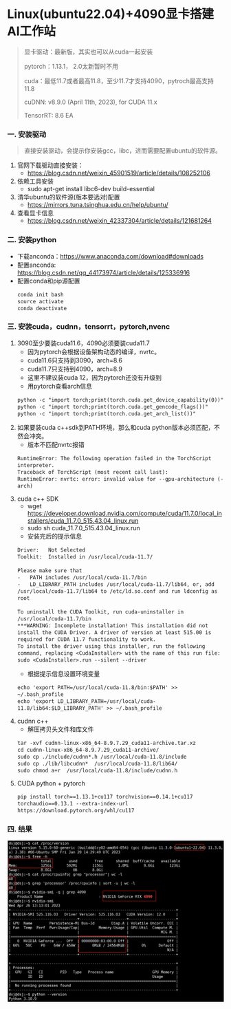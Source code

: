 # Linux(ubuntu22.04)+4090显卡搭建AI工作站
> 显卡驱动：最新版，其实也可以从cuda一起安装
> 
> pytorch：1.13.1， 2.0太新暂时不用
>
> cuda：最低11.7或者最高11.8，至少11.7才支持4090，pytroch最高支持11.8
> 
> cuDNN: v8.9.0 (April 11th, 2023), for CUDA 11.x
> 
> TensorRT: 8.6 EA

### 一. 安装驱动
>直接安装驱动，会提示你安装gcc，libc，进而需要配置ubuntu的软件源。
1. 官网下载驱动直接安装：
   - https://blog.csdn.net/weixin_45901519/article/details/108252106
2. 依赖工具安装
   - sudo apt-get install libc6-dev build-essential
3. 清华ubuntu的软件源(版本要选对)配置
   - https://mirrors.tuna.tsinghua.edu.cn/help/ubuntu/
4. 查看显卡信息
   - https://blog.csdn.net/weixin_42337304/article/details/121681264

### 二. 安装python
- 下载anconda：https://www.anaconda.com/download#downloads
- 配置anconda: https://blog.csdn.net/qq_44173974/article/details/125336916
- 配置conda和pip源配置
   ```
   conda init bash
   source activate
   conda deactivate
   ```
### 三. 安装cuda，cudnn，tensorrt，pytorch,nvenc
1. 3090至少要装cuda11.6，4090必须要装cuda11.7
   - 因为pytorch会根据设备架构动态的编译，nvrtc。
   - cuda11.6只支持到3090，arch=8.6
   - cuda11.7只支持到4090，arch=8.9
   - 这里不建议装cuda 12，因为pytorch还没有升级到
   - 用pytorch查看arch信息
   ```      
   python -c "import torch;print(torch.cuda.get_device_capability(0))"
   python -c "import torch;print(torch.cuda.get_gencode_flags())"
   python -c "import torch;print(torch.cuda.get_arch_list())"
   ```
2. 如果要装cuda c++sdk到PATH环境，那么和cuda python版本必须匹配，不然会冲突。
   - 版本不匹配nvrtc报错
   ```
   RuntimeError: The following operation failed in the TorchScript interpreter.
   Traceback of TorchScript (most recent call last):
   RuntimeError: nvrtc: error: invalid value for --gpu-architecture (-arch)
   ```
3. cuda c++ SDK
   - wget https://developer.download.nvidia.com/compute/cuda/11.7.0/local_installers/cuda_11.7.0_515.43.04_linux.run
   - sudo sh cuda_11.7.0_515.43.04_linux.run
   - 安装完后的提示信息
   ```
   Driver:   Not Selected
   Toolkit:  Installed in /usr/local/cuda-11.7/
   
   Please make sure that
   -   PATH includes /usr/local/cuda-11.7/bin
   -   LD_LIBRARY_PATH includes /usr/local/cuda-11.7/lib64, or, add /usr/local/cuda-11.7/lib64 to /etc/ld.so.conf and run ldconfig as root

   To uninstall the CUDA Toolkit, run cuda-uninstaller in /usr/local/cuda-11.7/bin
   ***WARNING: Incomplete installation! This installation did not install the CUDA Driver. A driver of version at least 515.00 is required for CUDA 11.7 functionality to work.
   To install the driver using this installer, run the following command, replacing <CudaInstaller> with the name of this run file:
   sudo <CudaInstaller>.run --silent --driver
   ```
   - 根据提示信息设置环境变量
   ```
   echo 'export PATH=/usr/local/cuda-11.8/bin:$PATH' >> ~/.bash_profile
   echo 'export LD_LIBRARY_PATH=/usr/local/cuda-11.8/lib64:$LD_LIBRARY_PATH' >> ~/.bash_profile
   ```
4. cudnn c++
   - 解压拷贝头文件和库文件
   ```
   tar -xvf cudnn-linux-x86_64-8.9.7.29_cuda11-archive.tar.xz
   cd cudnn-linux-x86_64-8.9.7.29_cuda11-archive/
   sudo cp ./include/cudnn*.h /usr/local/cuda-11.8/include
   sudo cp ./lib/libcudnn*  /usr/local/cuda-11.8/lib64/
   sudo chmod a+r  /usr/local/cuda-11.8/include/cudnn.h
   ```
5. CUDA python + pytorch
   ```
   pip install torch==1.13.1+cu117 torchvision==0.14.1+cu117 torchaudio==0.13.1 --extra-index-url https://download.pytorch.org/whl/cu117
   ```
### 四. 结果
![](.images/4980e471.png)

